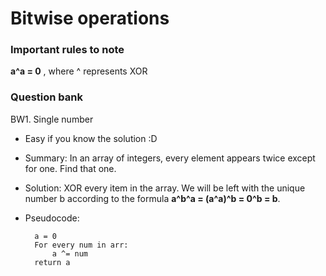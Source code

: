 # Bitwise operations
### Important rules to note
**a^a = 0**							, where ^ represents XOR

### Question bank
BW1. Single number
- Easy if you know the solution :D
- Summary: In an array of integers, every element appears twice except for one. Find that one.
- Solution: XOR every item in the array. We will be left with the unique number b according to the 
formula **a^b^a = (a^a)^b = 0^b = b**.
- Pseudocode:

        a = 0
        For every num in arr:
            a ^= num
        return a
